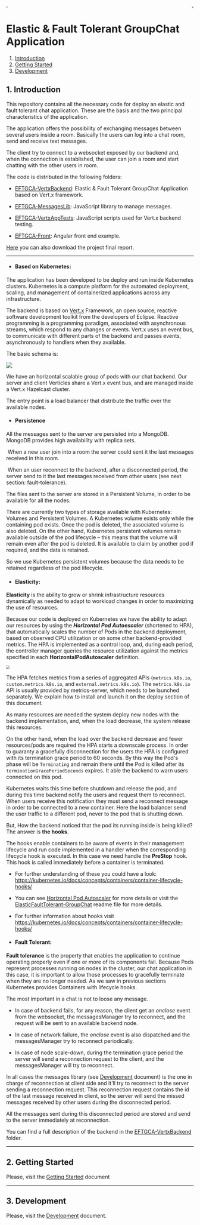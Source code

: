 <div>
<div style="float:left">
<img src=".\Documents\images\logoCODEURJC.png" style="zoom:25%;text-align:left" />
</div>
<div style="float:right">
<img src=".\Documents\images\logoMCA.png" style="zoom:30%;text-align:left" />
</div>
</div>
<div style="clear:both"></div>

# Elastic & Fault Tolerant GroupChat Application


1. [ Introduction ](#intro)
2. [ Getting Started ](#gettingstarted) 
3. [ Development ](#develop)

<a name="intro"></a>

## **1. Introduction**

This repository contains all the necessary code for deploy an elastic and fault tolerant chat application. These are the basis and the two principal characteristics of the application. 

The application offers the possibility of exchanging messages between several users inside a room. Basically the users can log into a chat room, send and receive text messages.

The client try to connect to a websocket exposed by our backend and, when the connection is established, the user can join a room and start chatting with the other users in room.

The code is distributed in the following folders:

* [EFTGCA-VertxBackend](EFTGCA-VertxBackend): Elastic & Fault Tolerant GroupChat Application based on Vert.x framework.

* [EFTGCA-MessagesLib](EFTGCA-MessagesLib): JavaScript library to manage messages.

* [EFTGCA-VertxAppTests](EFTGCA-VertxAppTests): JavaScript scripts used for Vert.x backend testing.

* [EFTGCA-Front](EFTGCA-Front): Angular front end example.





[Here](./Documents/finalreport/MemoriaTFM.pdf) you can also download the project final report.



------



- #### Based on Kubernetes:

The application has been developed to be deploy and run inside Kubernetes clusters. Kubernetes is a compute platform for the automated deployment, scaling, and management of containerized applications across any infrastructure.

The backend  is based on [Vert.x](https://vertx.io/) Framework, an open source, reactive software development toolkit from the developers of Eclipse. Reactive programming is a programming paradigm, associated with asynchronous streams, which respond to any changes or events. Vert.x uses an event bus, to communicate with different parts of the backend  and passes events, asynchronously to handlers when they available.

The basic schema is:

![](./Documents/images/startPoint.png)

We have an horizontal scalable group of pods with our chat backend. Our server and client Verticles share a Vert.x event bus, and are managed inside a Vert.x Hazelcast cluster. 

The entry point is a load balancer that distribute the traffic over the available nodes.

- #### Persistence

All the messages sent to the server are persisted into a MongoDB. MongoDB provides high availability with replica sets.

​		When a new user join into a room the server could sent it the last messages received in this room.

​		When an user reconnect to the backend, after a disconnected period, the server send to it the last messages received from other users (see next section: fault-tolerance).

The files sent to the server are stored in a Persistent Volume, in order to be available for all the nodes.

There are currently two types of storage available with Kubernetes: Volumes and Persistent Volumes. A Kubernetes volume exists only while the containing pod exists. Once the pod is deleted, the associated volume is also deleted. On the other hand, Kubernetes persistent volumes remain available outside of the pod lifecycle – this means that the volume will remain even after the pod is deleted. It is available to claim by another pod if required, and the data is retained.

So we use Kubernetes persistent volumes because the data needs to be retained regardless of the pod lifecycle. 




- #### Elasticity:

**Elasticity** is the ability to grow or shrink infrastructure resources dynamically as needed to adapt to workload changes in order to  maximizing the use of resources. 

Because our code is deployed on Kubernetes we have the ability to adapt our resources by using the ***Horizontal Pod Autoescaler*** (shortened to HPA), that automatically scales the number of Pods in the backend deployment, based on observed CPU utilization or on some other backend-provided metrics. The HPA is implemented as a control loop, and, during each period, the controller manager queries the resource utilization against the metrics specified in each **HorizontalPodAutoscaler** definition.

<img src=".\Documents\images\elasticity.png" style="zoom:60%;text-align:left" />

The HPA fetches metrics from a series of aggregated APIs (`metrics.k8s.io`, `custom.metrics.k8s.io`, and `external.metrics.k8s.io`). The `metrics.k8s.io` API is usually provided by metrics-server, which needs to be launched separately. We explain how to install and launch it on the deploy section of this document.

As many resources are needed the system deploy new nodes with the backend implementation, and, when the load decrease, the system release this resources.

On the other hand, when the load over the backend decrease and fewer resources/pods are required the HPA starts a downscale process. In order to guaranty a gracefully disconnection for the users the HPA is configured with its termination grace period to 60 seconds. By this way the Pod's phase will be `Terminating` and remain there until the Pod is killed after its `terminationGracePeriodSeconds` expires. It able the backend to warn users connected on this pod.

Kubernetes waits this time before shutdown and release the pod, and during this time backend notify the users and request them to reconnect. When users receive this notification they must send a reconnect message in order to be connected to a new container. Here the load balancer send the user traffic to a different pod, never to the pod that is shutting down.

But, How the backend noticed that the pod its running inside is being killed? The answer is **the hooks**.

The hooks enable containers to be aware of events in their management lifecycle and run code implemented in a handler when the corresponding lifecycle hook is executed. In this case we need handle the **PreStop** hook. This hook is called immediately before a container is terminated. 



- For further understanding of these you could have a look: https://kubernetes.io/docs/concepts/containers/container-lifecycle-hooks/
- You can see [Horizontal Pod Autoscaler](hhttps://kubernetes.io/docs/tasks/run-application/horizontal-pod-autoscale/) for more details or visit the [ElasticFaultTolerant-GroupChat](https://github.com/MasterCloudApps-Projects/ElasticFaultTolerant-GroupChat) readme file for more details.
- For further information about hooks visit https://kubernetes.io/docs/concepts/containers/container-lifecycle-hooks/



- #### Fault Tolerant:

**Fault tolerance** is the property that enables the application to continue operating properly even if one or more of its components fail. Because Pods represent processes running on nodes in the cluster, our chat application in this case, it is important to allow those processes to gracefully terminate when they are no longer needed. As we saw in previous sections Kubernetes provides Containers with lifecycle hooks.

The most important in a chat is not to loose any message.

- In case of backend fails, for any reason, the client get an *onclose* event from the websocket, the messagesManager try to reconnect, and the request will be sent to an available backend node. 

- In case of network failure, the *onclose* event is also dispatched and the messagesManager try to reconnect periodically.

- In case of node scale-down, during the termination grace period the server will send a reconnection request to the client, and the messagesManager will try to reconnect. 

In all cases the messages library (see [Development](https://github.com/MasterCloudApps-Projects/ElasticFaultTolerant-GroupChat/blob/master/Documents/Development.md) document) is the one in charge of reconnection at client side and it'll try to reconnect  to the server sending a reconnection request. This reconnection request contains the id of the last message received in client, so the server will send the missed messages received by other users during the disconnected period.

All the messages sent during this disconnected period are stored and send to the server immediately at reconnection. 



You can find a full description of the backend in the [EFTGCA-VertxBackend](https://github.com/MasterCloudApps-Projects/ElasticFaultTolerant-GroupChat/tree/master/EFTGCA-VertxBackend) folder.

---



<a name="gettingstarted"></a>

## **2. Getting Started**

Please, visit the [Getting Started](./Documents/GettingStarted.md) document



---

<a name="develop"></a>

## 3. Development

Please, visit the [Development](https://github.com/MasterCloudApps-Projects/ElasticFaultTolerant-GroupChat/blob/master/Documents/Development.md) document.



